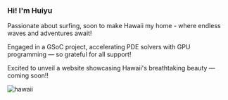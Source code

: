 ### Hi! I'm Huiyu

Passionate about surfing, soon to make Hawaii my home - where endless waves and adventures await!

Engaged in a GSoC project, accelerating PDE solvers with GPU programming — so grateful for all support!

Excited to unveil a website showcasing Hawaii's breathtaking beauty — coming soon!!

![hawaii](./Hawaii.jpg)



<!--
**huiyuxie/huiyuxie** is a ✨ _special_ ✨ repository because its `README.md` (this file) appears on your GitHub profile.

Here are some ideas to get you started:

- 🔭 I’m currently working on ...
- 🌱 I’m currently learning ...
- 👯 I’m looking to collaborate on ...
- 🤔 I’m looking for help with ...
- 💬 Ask me about ...
- 📫 How to reach me: ...
- 😄 Pronouns: ...
- ⚡ Fun fact: ...
-->
